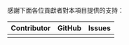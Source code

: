 感謝下面各位貢獻者對本項目提供的支持：

| Contributor | GitHub      | Issues      |
| ----------- | ----------- | ----------- |
|             |             |             |